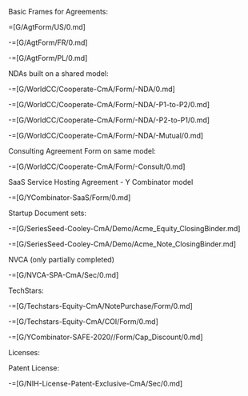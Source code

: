 Basic Frames for Agreements:

=[G/AgtForm/US/0.md]

-=[G/AgtForm/FR/0.md]

-=[G/AgtForm/PL/0.md]


NDAs built on a shared model:

-=[G/WorldCC/Cooperate-CmA/Form/-NDA/0.md]

-=[G/WorldCC/Cooperate-CmA/Form/-NDA/-P1-to-P2/0.md]

-=[G/WorldCC/Cooperate-CmA/Form/-NDA/-P2-to-P1/0.md]

-=[G/WorldCC/Cooperate-CmA/Form/-NDA/-Mutual/0.md]

Consulting Agreement Form on same model:

-=[G/WorldCC/Cooperate-CmA/Form/-Consult/0.md]

SaaS Service Hosting Agreement - Y Combinator model

-=[G/YCombinator-SaaS/Form/0.md]

Startup Document sets:

-=[G/SeriesSeed-Cooley-CmA/Demo/Acme_Equity_ClosingBinder.md]

-=[G/SeriesSeed-Cooley-CmA/Demo/Acme_Note_ClosingBinder.md]

NVCA (only partially completed)

-=[G/NVCA-SPA-CmA/Sec/0.md]

TechStars:

-=[G/Techstars-Equity-CmA/NotePurchase/Form/0.md]

-=[G/Techstars-Equity-CmA/COI/Form/0.md]

-=[G/YCombinator-SAFE-2020//Form/Cap_Discount/0.md]



Licenses:

Patent License:

-=[G/NIH-License-Patent-Exclusive-CmA/Sec/0.md]

